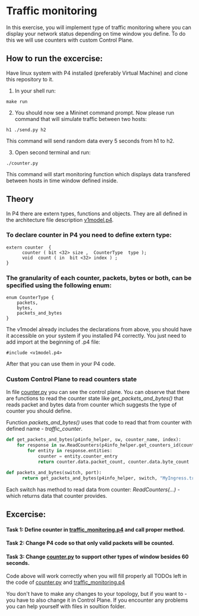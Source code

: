 # Traffic monitoring
In this exercise, you will implement type of traffic monitoring where you can display your network status depending on time window you define.
To do this we will use counters with custom Control Plane.


## How to run the excercise:
Have linux system with P4 installed (preferably Virtual Machine) and clone this repository to it.

1. In your shell run:
```
make run
```

2. You should now see a Mininet command prompt. Now please run command that will simulate traffic between two hosts:
```
h1 ./send.py h2
```
This command will send random data every 5 seconds from h1 to h2.

3. Open second terminal and run:
```
./counter.py
```

This command will start monitoring function which displays data transfered between hosts in time window defined inside.
## Theory
In P4 there are extern types, functions and objects. They are all defined in the architecture file description [v1model.p4](https://github.com/p4lang/p4c/blob/master/p4include/v1model.p4).
### To declare counter in P4 you need to define extern type:
```P4
extern counter  {
      counter ( bit <32> size ,  CounterType  type );
      void  count ( in  bit <32> index ) ;
}
```
### The granularity of each counter, packets, bytes or both, can be specified using the following enum:
```P4
enum CounterType {
    packets,
    bytes,
    packets_and_bytes
}
```
The v1model already includes the declarations from above, you should have it accessible on your system if you installed P4 correctly.
You just need to add import at the beginning of .p4 file:
```P4
#include <v1model.p4>
```
After that you can use them in your P4 code.

### Custom Control Plane to read counters state
In file [counter.py](./counter.py) you can see the control plane.
You can observe that there are functions to read the counter state like *get_packets_and_bytes()* that reads packet and bytes data from counter which suggests the type of counter you should define. 

Function *packets_and_bytes()* uses that code to read that from counter with defined name - *traffic_counter*.
```python
def get_packets_and_bytes(p4info_helper, sw, counter_name, index):
    for response in sw.ReadCounters(p4info_helper.get_counters_id(counter_name), index):
        for entity in response.entities:
            counter = entity.counter_entry
            return counter.data.packet_count, counter.data.byte_count

def packets_and_bytes(switch, port):
      return get_packets_and_bytes(p4info_helper, switch, "MyIngress.traffic_counter", port)
```
Each switch has method to read data from counter: *ReadCounters(...)* - which returns data that counter provides.

## Excercise:

#### Task 1: Define counter in [traffic_monitoring.p4](./traffic_monitoring.p4) and call proper method.
#### Task 2: Change P4 code so that only valid packets will be counted.
#### Task 3: Change [counter.py](./counter.py) to support other types of window besides 60 seconds.

Code above will work correctly when you will fill properly all TODOs left in the code of [counter.py](./counter.py) and [traffic_monitoring.p4](./traffic_monitoring.p4) 

You don't have to make any changes to your topology, but if you want to - you have to also change it in Control Plane.
If you encounter any problems you can help yourself with files in soultion folder.
